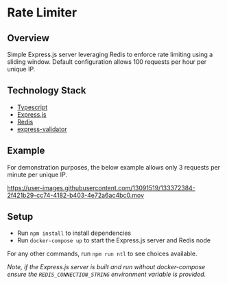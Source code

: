 # Rate Limiter

## Overview

Simple Express.js server leveraging Redis to enforce rate limiting using a sliding window. Default configuration allows 100 requests per hour per unique IP.

## Technology Stack

- [Typescript](https://www.typescriptlang.org/)
- [Express.js](https://expressjs.com/)
- [Redis](https://redis.io/)
- [express-validator](https://express-validator.github.io/docs/)

## Example

For demonstration purposes, the below example allows only 3 requests per minute per unique IP.

https://user-images.githubusercontent.com/13091519/133372384-2f421b29-cc74-4182-b403-4e72a6ac4bc0.mov

## Setup

- Run `npm install` to install dependencies
- Run `docker-compose up` to start the Express.js server and Redis node

For any other commands, run `npm run ntl` to see choices available.

*Note, if the Express.js server is built and run without docker-compose ensure the `REDIS_CONNECTION_STRING` environment variable is provided.*


